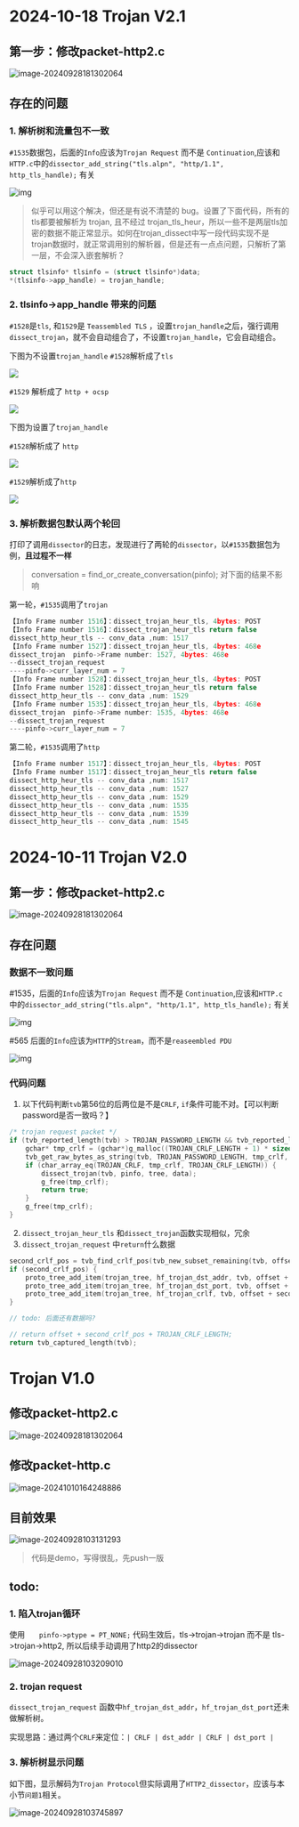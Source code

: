 # 2024-10-18 Trojan V2.1
## 第一步：修改packet-http2.c

![image-20240928181302064](img/image-20240928181302064.png)

## 存在的问题
### 1. 解析树和流量包不一致
`#1535`数据包，后面的`Info`应该为`Trojan Request` 而不是 `Continuation`,应该和`HTTP.c`中的`dissector_add_string("tls.alpn", "http/1.1", http_tls_handle);` 有关

![img](img/1728645480787-f5f41b9e-0f85-4181-974c-967d51e2b632.png)

> 似乎可以用这个解决，但还是有说不清楚的 bug。设置了下面代码，所有的tls都要被解析为 trojan, 且不经过 trojan_tls_heur，所以一些不是两层tls加密的数据不能正常显示。如何在trojan_dissect中写一段代码实现不是trojan数据时，就正常调用别的解析器，但是还有一点点问题，只解析了第一层，不会深入嵌套解析？
```c
struct tlsinfo* tlsinfo = (struct tlsinfo*)data;
*(tlsinfo->app_handle) = trojan_handle;
```
### 2.  tlsinfo->app_handle 带来的问题
`#1528`是`tls`, 和`1529`是 `Teassembled TLS` ，设置`trojan_handle`之后，强行调用`dissect_trojan`，就不会自动组合了，不设置`trojan_handle`，它会自动组合。

下图为不设置`trojan_handle`
`#1528`解析成了`tls`

![](img/1729050987289-bd25bab4-006b-4e0e-8890-88e72e02e935.png)

`#1529` 解析成了 `http + ocsp`

![](img/1729050604200-3a3858cc-a37d-4025-809d-1aac74d38a19.png)

下图为设置了`trojan_handle`

`#1528`解析成了 `http`

![](img/1729054069635-0302dbaf-88a4-492e-afe3-501ff07b22ca.png)

`#1529`解析成了`http`

![](img/1729054076955-1217700c-2d02-495f-9025-8331243bfdf5.png)

### 3. 解析数据包默认两个轮回

打印了调用`dissector`的日志，发现进行了两轮的`dissector`，以`#1535`数据包为例，**且过程不一样**

> conversation = find_or_create_conversation(pinfo); 对下面的结果不影响

第一轮，`#1535`调用了`trojan` 

```c
【Info Frame number 1516】：dissect_trojan_heur_tls, 4bytes: POST
【Info Frame number 1516】：dissect_trojan_heur_tls return false
dissect_http_heur_tls -- conv_data ,num: 1517
【Info Frame number 1527】：dissect_trojan_heur_tls, 4bytes: 468e
dissect_trojan  pinfo->Frame number: 1527, 4bytes: 468e
--dissect_trojan_request
----pinfo->curr_layer_num = 7
【Info Frame number 1528】：dissect_trojan_heur_tls, 4bytes: POST
【Info Frame number 1528】：dissect_trojan_heur_tls return false
dissect_http_heur_tls -- conv_data ,num: 1529
【Info Frame number 1535】：dissect_trojan_heur_tls, 4bytes: 468e
dissect_trojan  pinfo->Frame number: 1535, 4bytes: 468e
--dissect_trojan_request
----pinfo->curr_layer_num = 7
```

第二轮，`#1535`调用了`http` 

```c
【Info Frame number 1517】：dissect_trojan_heur_tls, 4bytes: POST
【Info Frame number 1517】：dissect_trojan_heur_tls return false
dissect_http_heur_tls -- conv_data ,num: 1517
dissect_http_heur_tls -- conv_data ,num: 1527
dissect_http_heur_tls -- conv_data ,num: 1529
dissect_http_heur_tls -- conv_data ,num: 1535
dissect_http_heur_tls -- conv_data ,num: 1539
dissect_http_heur_tls -- conv_data ,num: 1545
```

### 


# 2024-10-11 Trojan V2.0

## 第一步：修改packet-http2.c

![image-20240928181302064](img/image-20240928181302064.png)



## 存在问题

### 数据不一致问题 

\#1535，后面的`Info`应该为`Trojan Request` 而不是 `Continuation`,应该和`HTTP.c`中的`dissector_add_string("tls.alpn", "http/1.1", http_tls_handle);` 有关

![img](img/1728645480787-f5f41b9e-0f85-4181-974c-967d51e2b632.png)

\#565 后面的`Info`应该为`HTTP`的`Stream`，而不是`reaseembled PDU`

![img](img/1728648302136-3f4584e7-b6ad-4d65-a303-9214e2906b62.png)

### 代码问题

1. 以下代码判断`tvb`第56位的后两位是不是`CRLF`, `if`条件可能不对。【可以判断password是否一致吗？】

```c
/* trojan request packet */
if (tvb_reported_length(tvb) > TROJAN_PASSWORD_LENGTH && tvb_reported_length(tvb) < TROJAN_REQUEST_MAX_LENGTH) { /* Minimum Trojan request length */
    gchar* tmp_crlf = (gchar*)g_malloc((TROJAN_CRLF_LENGTH + 1) * sizeof(gchar));
    tvb_get_raw_bytes_as_string(tvb, TROJAN_PASSWORD_LENGTH, tmp_crlf, (TROJAN_CRLF_LENGTH + 1));
    if (char_array_eq(TROJAN_CRLF, tmp_crlf, TROJAN_CRLF_LENGTH)) {
        dissect_trojan(tvb, pinfo, tree, data);
        g_free(tmp_crlf);
        return true;
    }
    g_free(tmp_crlf);
}
```

2. `dissect_trojan_heur_tls` 和`dissect_trojan`函数实现相似，冗余
3. `dissect_trojan_request` 中`return`什么数据

```c
second_crlf_pos = tvb_find_crlf_pos(tvb_new_subset_remaining(tvb, offset));
if (second_crlf_pos) {
    proto_tree_add_item(trojan_tree, hf_trojan_dst_addr, tvb, offset + 1, second_crlf_pos - TROJAN_PORT_LENGTH - 1, ENC_BIG_ENDIAN);// 这里为什么+1? trojan文档没写，但实际流量中，这个字节是没用的
    proto_tree_add_item(trojan_tree, hf_trojan_dst_port, tvb, offset + second_crlf_pos - TROJAN_PORT_LENGTH, TROJAN_PORT_LENGTH, ENC_BIG_ENDIAN);
    proto_tree_add_item(trojan_tree, hf_trojan_crlf, tvb, offset + second_crlf_pos, TROJAN_CRLF_LENGTH, ENC_BIG_ENDIAN);
}

// todo: 后面还有数据吗?

// return offset + second_crlf_pos + TROJAN_CRLF_LENGTH;
return tvb_captured_length(tvb);
```













# Trojan V1.0

## 修改packet-http2.c

![image-20240928181302064](img/image-20240928181302064.png)

## 修改packet-http.c

![image-20241010164248886](img/image-20241010164248886.png)


## 目前效果

![image-20240928103131293](img/image-20240928103131293.png)

> 代码是demo，写得很乱，先push一版

## todo:

### 1. 陷入trojan循环

使用 `    pinfo->ptype = PT_NONE; `  代码生效后，tls->trojan->trojan 而不是 tls->trojan->http2, 所以后续手动调用了http2的dissector

![image-20240928103209010](img/image-20240928103209010.png)

### 2. trojan request 

`dissect_trojan_request` 函数中`hf_trojan_dst_addr`，`hf_trojan_dst_port`还未做解析树。

实现思路：通过两个`CRLF`来定位：`| CRLF | dst_addr | CRLF | dst_port |`

### 3. 解析树显示问题

如下图，显示解码为`Trojan Protocol`但实际调用了`HTTP2_dissector`，应该与本小节`问题1`相关。

![image-20240928103745897](img/image-20240928103745897.png)






